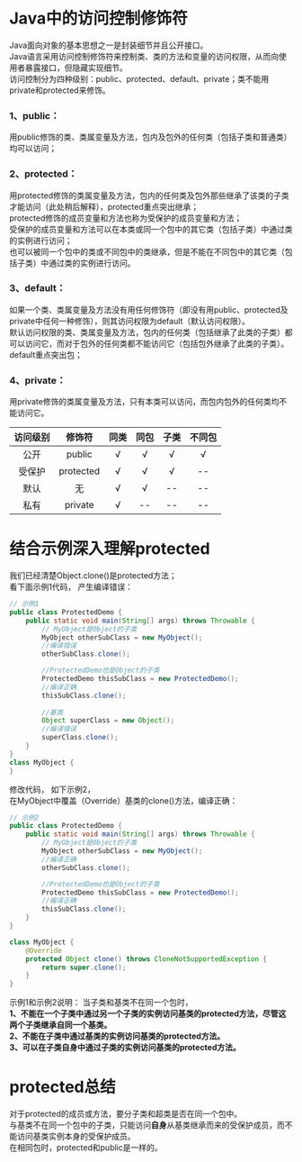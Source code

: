 # **Java中的访问控制修饰符**
Java面向对象的基本思想之一是封装细节并且公开接口。    
Java语言采用访问控制修饰符来控制类、类的方法和变量的访问权限，从而向使用者暴露接口，但隐藏实现细节。    
访问控制分为四种级别：public、protected、default、private；类不能用private和protected来修饰。    
### **1、public：**      
用public修饰的类、类属变量及方法，包内及包外的任何类（包括子类和普通类）均可以访问；  
### **2、protected：**      
用protected修饰的类属变量及方法，包内的任何类及包外那些继承了该类的子类才能访问（此处稍后解释），protected重点突出继承；  
protected修饰的成员变量和方法也称为受保护的成员变量和方法；   
受保护的成员变量和方法可以在本类或同一个包中的其它类（包括子类）中通过类的实例进行访问；  
也可以被同一个包中的类或不同包中的类继承，但是不能在不同包中的其它类（包括子类）中通过类的实例进行访问。  
### **3、default：**   
如果一个类、类属变量及方法没有用任何修饰符（即没有用public、protected及private中任何一种修饰），则其访问权限为default（默认访问权限）。    
默认访问权限的类、类属变量及方法，包内的任何类（包括继承了此类的子类）都可以访问它，而对于包外的任何类都不能访问它（包括包外继承了此类的子类）。default重点突出包；  
### **4、private：**   
用private修饰的类属变量及方法，只有本类可以访问，而包内包外的任何类均不能访问它。

访问级别|  修饰符    |   同类  |   同包  |  子类  |  不同包    
:----:   |  :----:   | :----: | :----: | :----: | :----:   
公开    |  public    |   √    |    √   |   √   |   √    
受保护  |  protected |   √    |    √   |   √   |   --    
默认    |  无        |   √    |    √   |   --   |   --    
私有    |  private   |   √    |    --   |   --   |   --    

# **结合示例深入理解protected**  
我们已经清楚Object.clone()是protected方法；  
看下面示例1代码，  产生编译错误：
```java
// 示例1
public class ProtectedDemo {
    public static void main(String[] args) throws Throwable {
        // MyObject是Object的子类
        MyObject otherSubClass = new MyObject();
        //编译错误
        otherSubClass.clone();

        //ProtectedDemo也是Object的子类
        ProtectedDemo thisSubClass = new ProtectedDemo();
        //编译正确
        thisSubClass.clone();
        
        //基类
        Object superClass = new Object();
        //编译错误
        superClass.clone();
    }
}
class MyObject {
}  
```   
修改代码， 如下示例2，    
在MyObject中覆盖（Override）基类的clone()方法，编译正确：
```java
// 示例2
public class ProtectedDemo {
    public static void main(String[] args) throws Throwable {
        // MyObject是Object的子类
        MyObject otherSubClass = new MyObject();
        //编译正确
        otherSubClass.clone();

        //ProtectedDemo也是Object的子类
        ProtectedDemo thisSubClass = new ProtectedDemo();
        //编译正确
        thisSubClass.clone();
    }
}

class MyObject {
    @Override
    protected Object clone() throws CloneNotSupportedException {
        return super.clone();
    }
}
```
示例1和示例2说明： 
当子类和基类不在同一个包时，  
**1、不能在一个子类中通过另一个子类的实例访问基类的protected方法，尽管这两个子类继承自同一个基类。**  
**2、不能在子类中通过基类的实例访问基类的protected方法。**  
**3、可以在子类自身中通过子类的实例访问基类的protected方法。**
# **protected总结**   
对于protected的成员或方法，要分子类和超类是否在同一个包中。  
与基类不在同一个包中的子类，只能访问**自身**从基类继承而来的受保护成员，而不能访问基类实例本身的受保护成员。   
在相同包时，protected和public是一样的。  